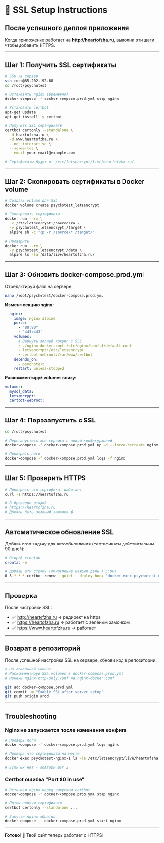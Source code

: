 # 🔐 SSL Setup Instructions

## После успешного деплоя приложения

Когда приложение работает на **http://heartofzha.ru**, выполни эти шаги чтобы добавить HTTPS.

---

## Шаг 1: Получить SSL сертификаты

```bash
# SSH на сервер
ssh root@85.202.192.68
cd /root/psychotest

# Остановить nginx (временно)
docker-compose -f docker-compose.prod.yml stop nginx

# Установить certbot
apt-get update
apt-get install -y certbot

# Получить SSL сертификаты
certbot certonly --standalone \
  -d heartofzha.ru \
  -d www.heartofzha.ru \
  --non-interactive \
  --agree-tos \
  --email your-email@example.com

# Сертификаты будут в: /etc/letsencrypt/live/heartofzha.ru/
```

---

## Шаг 2: Скопировать сертификаты в Docker volume

```bash
# Создать volume для SSL
docker volume create psychotest_letsencrypt

# Скопировать сертификаты
docker run --rm \
  -v /etc/letsencrypt:/source:ro \
  -v psychotest_letsencrypt:/target \
  alpine sh -c "cp -r /source/* /target/"

# Проверить
docker run --rm \
  -v psychotest_letsencrypt:/data \
  alpine ls -la /data/live/heartofzha.ru/
```

---

## Шаг 3: Обновить docker-compose.prod.yml

Отредактируй файл на сервере:

```bash
nano /root/psychotest/docker-compose.prod.yml
```

**Измени секцию nginx:**

```yaml
  nginx:
    image: nginx:alpine
    ports:
      - "80:80"
      - "443:443"
    volumes:
      # Вернуть полный конфиг с SSL
      - ./nginx-docker.conf:/etc/nginx/conf.d/default.conf
      - letsencrypt:/etc/letsencrypt
      - certbot-webroot:/var/www/certbot
    depends_on:
      - psychotest
    restart: unless-stopped
```

**Раскомментируй volumes внизу:**

```yaml
volumes:
  mysql_data:
  letsencrypt:
  certbot-webroot:
```

---

## Шаг 4: Перезапустить с SSL

```bash
cd /root/psychotest

# Перезапустить все сервисы с новой конфигурацией
docker-compose -f docker-compose.prod.yml up -d --force-recreate nginx

# Проверить логи
docker-compose -f docker-compose.prod.yml logs -f nginx
```

---

## Шаг 5: Проверить HTTPS

```bash
# Проверить что сертификат работает
curl -I https://heartofzha.ru

# В браузере открой
# https://heartofzha.ru
# Должен быть зелёный замочек 🔒
```

---

## Автоматическое обновление SSL

Добавь cron задачу для автообновления (сертификаты действительны 90 дней):

```bash
# Открой crontab
crontab -e

# Добавь эту строку (обновление каждый день в 3:00)
0 3 * * * certbot renew --quiet --deploy-hook "docker exec psychotest-nginx-1 nginx -s reload"
```

---

## Проверка

После настройки SSL:
- ✅ http://heartofzha.ru → редирект на https
- ✅ https://heartofzha.ru → работает с зелёным замочком
- ✅ https://www.heartofzha.ru → работает

---

## Возврат в репозиторий

После успешной настройки SSL на сервере, обнови код в репозитории:

```bash
# На локальной машине
# Раскомментируй SSL volumes в docker-compose.prod.yml
# Измени nginx-http-only.conf на nginx-docker.conf

git add docker-compose.prod.yml
git commit -m "Enable SSL after server setup"
git push origin prod
```

---

## Troubleshooting

### Nginx не запускается после изменения конфига

```bash
# Проверь логи
docker-compose -f docker-compose.prod.yml logs nginx

# Проверь что сертификаты на месте
docker exec psychotest-nginx-1 ls -la /etc/letsencrypt/live/heartofzha.ru/

# Если их нет - повтори Шаг 2
```

### Certbot ошибка "Port 80 in use"

```bash
# Останови nginx перед запуском certbot
docker-compose -f docker-compose.prod.yml stop nginx

# Потом получи сертификаты
certbot certonly --standalone ...

# Запусти nginx обратно
docker-compose -f docker-compose.prod.yml start nginx
```

---

**Готово!** 🎉 Твой сайт теперь работает с HTTPS!

